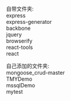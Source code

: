 自带文件夹:  
express  
express-generator  
backbone  
jquery  
browserify  
react-tools  
react  

自己添加的文件夹:  
mongoose_crud-master  
TMYDemo  
mssqlDemo  
mytest  
